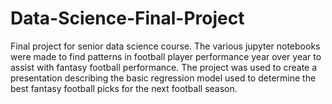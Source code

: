# Data-Science-Final-Project

Final project for senior data science course. The various jupyter notebooks were made to find patterns in football player performance year over year
to assist with fantasy football performance. The project was used to create a presentation describing the basic regression model used to determine the
best fantasy football picks for the next football season.
